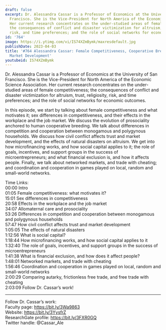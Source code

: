 ```yaml
---
draft: false
excerpt: Dr. Alessandra Cassar is a Professor of Economics at the University of San
  Francisco. She is the Vice-President for North America of the Economic Science Association.
  Her current research concentrates on the under-studied areas of female competitiveness;
  the consequences of conflict and disaster victimization for altruism, trust, religiosity,
  risk, and time preferences; and the role of social networks for economic outcomes.
id: '764'
image: https://i.ytimg.com/vi/IS74XZmBymk/maxresdefault.jpg
publishDate: 2023-04-03
title: '#764 Alessandra Cassar: Female Competitiveness, Cooperative Breeding, and
  Market Development'
youtubeid: IS74XZmBymk
---
```

<div class="timelinks">

Dr. Alessandra Cassar is a Professor of Economics at the University of San Francisco. She is the Vice-President for North America of the Economic Science Association. Her current research concentrates on the under-studied areas of female competitiveness; the consequences of conflict and disaster victimization for altruism, trust, religiosity, risk, and time preferences; and the role of social networks for economic outcomes.

In this episode, we start by talking about female competitiveness and what motivates it; sex differences in competitiveness, and their effects in the workplace and the job market. We discuss the evolution of prosociality anchored to human cooperative breeding. We talk about differences in competition and cooperation between monogamous and polygynous households. We discuss how civil conflict affects trust and market development, and the effects of natural disasters on altruism. We get into how microfinancing works, and how social capital applies to it; the role of goals, incentives, and support groups in the success of microentrepreneurs; and what financial exclusion is, and how it affects people. Finally, we talk about networked markets, and trade with cheating; and coordination and cooperation in games played on local, random and small-world networks.

Time Links:  
<time>00:00</time> Intro  
<time>01:05</time> Female competitiveness: what motivates it?  
<time>15:01</time> Sex differences in competitiveness  
<time>20:58</time> Effects in the workplace and the job market  
<time>34:07</time> Allomaternal care and prosociality  
<time>53:26</time> Differences in competition and cooperation between monogamous and polygynous households  
<time>57:47</time> How civil conflict affects trust and market development  
<time>1:05:05</time> The effects of natural disasters  
<time>1:12:56</time> What is social capital?  
<time>1:18:44</time> How microfinancing works, and how social capital applies to it  
<time>1:32:40</time> The role of goals, incentives, and support groups in the success of microentrepreneurs  
<time>1:41:38</time> What is financial exclusion, and how does it affect people?  
<time>1:48:01</time> Networked markets, and trade with cheating  
<time>1:56:46</time> Coordination and cooperation in games played on local, random and small-world networks  
<time>2:00:29</time> Comparing autarky, frictionless free trade, and free trade with cheating  
<time>2:03:09</time> Follow Dr. Cassar’s work!

---

Follow Dr. Cassar’s work:  
Faculty page: https://bit.ly/3Wa9863  
Website: https://bit.ly/3YysfrZ  
ResearchGate profile: https://bit.ly/3FXR0GQ  
Twitter handle: @Cassar_Ale
</div>


